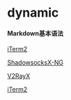 # dynamic
#### Markdown基本语法
[iTerm2](https://www.iterm2.com/downloads.html)

[ShadowsocksX-NG](https://github.com/qinyuhang/ShadowsocksX-NG-R/releases)

[V2RayX](https://github.com/Cenmrev/V2RayX/releases)

[iTerm2](https://www.iterm2.com/downloads.html)

